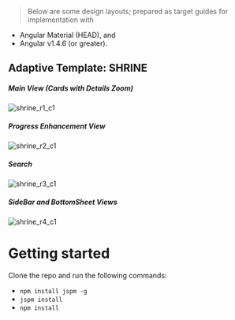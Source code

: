 > Below are some design layouts; prepared as target guides for implementation with 
*  Angular Material (HEAD), and 
*  Angular v1.4.6 (or greater).


## Adaptive Template: SHRINE

##### Main View (Cards with Details Zoom)

![shrine_r1_c1](https://cloud.githubusercontent.com/assets/210413/9978374/d7ab40ac-5eef-11e5-9d22-35df20aae2b2.jpg)

##### Progress Enhancement View

![shrine_r2_c1](https://cloud.githubusercontent.com/assets/210413/9978375/d7ab6046-5eef-11e5-8119-762cf558f6dc.jpg)

##### Search

![shrine_r3_c1](https://cloud.githubusercontent.com/assets/210413/9978376/d7abeed0-5eef-11e5-8932-ea6d8ddfd626.jpg)

##### SideBar and BottomSheet Views

![shrine_r4_c1](https://cloud.githubusercontent.com/assets/210413/9978373/d7aaf2aa-5eef-11e5-8e37-4f53e16631d8.jpg)

# Getting started

Clone the repo and run the following commands:

* `npm install jspm -g`
* `jspm install`
* `npm install`
